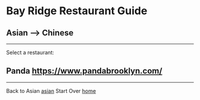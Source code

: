 # Bay Ridge Restaurant Guide
## Asian --> Chinese
---
Select a restaurant:
## Panda https://www.pandabrooklyn.com/
---
Back to Asian [asian](asian)
Start Over [home](../home.md)
